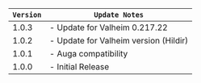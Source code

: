 | `Version` | `Update Notes`                        |
|-----------|---------------------------------------|
| 1.0.3     | - Update for Valheim 0.217.22         |
| 1.0.2     | - Update for Valheim version (Hildir) |
| 1.0.1     | - Auga compatibility                  |
| 1.0.0     | - Initial Release                     |